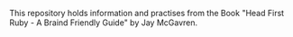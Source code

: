 This repository holds information and practises from the Book "Head First Ruby - A Braind Friendly Guide" by Jay McGavren.
